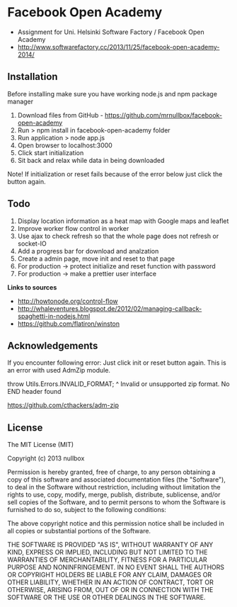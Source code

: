 # Facebook Open Academy #
- Assignment for Uni. Helsinki Software Factory / Facebook Open Academy
- http://www.softwarefactory.cc/2013/11/25/facebook-open-academy-2014/

## Installation ##

Before installing make sure you have working node.js and npm package manager

1. Download files from GitHub - https://github.com/mrnullbox/facebook-open-academy
2. Run > npm install in facebook-open-academy folder
3. Run application > node app.js
4. Open browser to localhost:3000
5. Click start initialization
6. Sit back and relax while data in being downloaded

Note! If initialization or reset fails because of the error below just click the button again.

## Todo ##

1. Display location information as a heat map with Google maps and leaflet
2. Improve worker flow control in worker
3. Use ajax to check refresh so that the whole page does not refresh or socket-IO
4. Add a progress bar for download and analzation
5. Create a admin page, move init and reset to that page
5. For production -> protect initialize and reset function with password
6. For production -> make a prettier user interface

**Links to sources**
* http://howtonode.org/control-flow
* http://whaleventures.blogspot.de/2012/02/managing-callback-spaghetti-in-nodejs.html
* https://github.com/flatiron/winston	

## Acknowledgements ##

If you encounter following error: Just click init or reset button again.
This is an error with used AdmZip module.

throw Utils.Errors.INVALID_FORMAT;
                              ^
Invalid or unsupported zip format. No END header found

https://github.com/cthackers/adm-zip

## License ##

The MIT License (MIT)

Copyright (c) 2013 nullbox

Permission is hereby granted, free of charge, to any person obtaining a copy of
this software and associated documentation files (the "Software"), to deal in
the Software without restriction, including without limitation the rights to
use, copy, modify, merge, publish, distribute, sublicense, and/or sell copies of
the Software, and to permit persons to whom the Software is furnished to do so,
subject to the following conditions:

The above copyright notice and this permission notice shall be included in all
copies or substantial portions of the Software.

THE SOFTWARE IS PROVIDED "AS IS", WITHOUT WARRANTY OF ANY KIND, EXPRESS OR
IMPLIED, INCLUDING BUT NOT LIMITED TO THE WARRANTIES OF MERCHANTABILITY, FITNESS
FOR A PARTICULAR PURPOSE AND NONINFRINGEMENT. IN NO EVENT SHALL THE AUTHORS OR
COPYRIGHT HOLDERS BE LIABLE FOR ANY CLAIM, DAMAGES OR OTHER LIABILITY, WHETHER
IN AN ACTION OF CONTRACT, TORT OR OTHERWISE, ARISING FROM, OUT OF OR IN
CONNECTION WITH THE SOFTWARE OR THE USE OR OTHER DEALINGS IN THE SOFTWARE.
